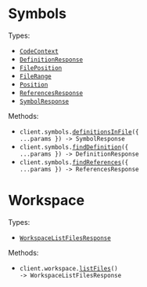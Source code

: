 # Symbols

Types:

- <code><a href="./src/resources/symbols.ts">CodeContext</a></code>
- <code><a href="./src/resources/symbols.ts">DefinitionResponse</a></code>
- <code><a href="./src/resources/symbols.ts">FilePosition</a></code>
- <code><a href="./src/resources/symbols.ts">FileRange</a></code>
- <code><a href="./src/resources/symbols.ts">Position</a></code>
- <code><a href="./src/resources/symbols.ts">ReferencesResponse</a></code>
- <code><a href="./src/resources/symbols.ts">SymbolResponse</a></code>

Methods:

- <code title="get /symbol/definitions-in-file">client.symbols.<a href="./src/resources/symbols.ts">definitionsInFile</a>({ ...params }) -> SymbolResponse</code>
- <code title="post /symbol/find-definition">client.symbols.<a href="./src/resources/symbols.ts">findDefinition</a>({ ...params }) -> DefinitionResponse</code>
- <code title="post /symbol/find-references">client.symbols.<a href="./src/resources/symbols.ts">findReferences</a>({ ...params }) -> ReferencesResponse</code>

# Workspace

Types:

- <code><a href="./src/resources/workspace.ts">WorkspaceListFilesResponse</a></code>

Methods:

- <code title="get /workspace/list-files">client.workspace.<a href="./src/resources/workspace.ts">listFiles</a>() -> WorkspaceListFilesResponse</code>
